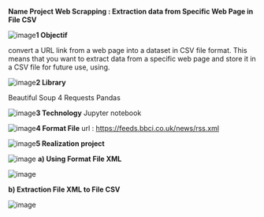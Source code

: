 **Name Project Web Scrapping : Extraction data from Specific Web Page in File CSV**

![image](https://github.com/user-attachments/assets/807daa76-d335-40a6-8d27-00f3e6833ecc)**1 Objectif** 

convert a URL link from a web page into a dataset in CSV file format.
This means that you want to extract data from a specific web page and store it in a CSV file for future use, using.

![image](https://github.com/user-attachments/assets/0d0f570d-ccfb-4b01-ae9c-29cccaef5fae)**2 Library**

Beautiful Soup 4
Requests
Pandas

![image](https://github.com/user-attachments/assets/7efcfd62-f0f6-464f-bff8-0acafbca0255)**3 Technology**
Jupyter notebook

![image](https://github.com/user-attachments/assets/58436666-e813-438c-b96a-d58b563c64a9)**4 Format File**
url : https://feeds.bbci.co.uk/news/rss.xml

![image](https://github.com/user-attachments/assets/2a17c6d4-02d3-4590-a29d-0acc6a539322)**5 Realization project**



 ![image](https://github.com/user-attachments/assets/4b61d03b-bce5-4dc4-bea8-d52b7ddbf782) **a) Using Format File XML**

![image](https://github.com/user-attachments/assets/25d1d8c0-b8a5-432e-9716-0c7d897c693e)

**b) Extraction File XML to File CSV**


![image](https://github.com/user-attachments/assets/42c15c45-e697-4e91-bba6-fdad947cfcca)

